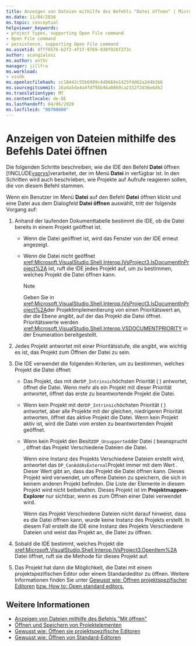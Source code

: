 ```yaml
---
title: Anzeigen von Dateien mithilfe des Befehls "Datei öffnen" | Microsoft Docs
ms.date: 11/04/2016
ms.topic: conceptual
helpviewer_keywords:
- project types, supporting Open File command
- Open File command
- persistence, supporting Open File command
ms.assetid: 4fff0576-b2f3-4f17-9769-930f926f273c
author: acangialosi
ms.author: anthc
manager: jillfra
ms.workload:
- vssdk
ms.openlocfilehash: cc18442c55b6989c4d8668e1425fdd62a2d4b1b6
ms.sourcegitcommit: 16a4a5da4a4fd795b46a0869ca2152f2d36e6db2
ms.translationtype: MT
ms.contentlocale: de-DE
ms.lasthandoff: 04/06/2020
ms.locfileid: "80708600"
---
```

# <a name="display-files-by-using-the-open-file-command"></a>Anzeigen von Dateien mithilfe des Befehls Datei öffnen
Die folgenden Schritte beschreiben, wie die IDE den Befehl **Datei** öffnen [!INCLUDE[vsprvs](../../code-quality/includes/vsprvs_md.md)]verarbeitet, der im Menü **Datei** in verfügbar ist. In den Schritten wird auch beschrieben, wie Projekte auf Aufrufe reagieren sollen, die von diesem Befehl stammen.

 Wenn ein Benutzer im Menü **Datei** auf den Befehl **Datei** öffnen klickt und eine Datei aus dem Dialogfeld **Datei öffnen** auswählt, tritt der folgende Vorgang auf:

1. Anhand der laufenden Dokumenttabelle bestimmt die IDE, ob die Datei bereits in einem Projekt geöffnet ist.

    - Wenn die Datei geöffnet ist, wird das Fenster von der IDE erneut angezeigt.

    - Wenn die Datei nicht geöffnet <xref:Microsoft.VisualStudio.Shell.Interop.IVsProject3.IsDocumentInProject%2A> ist, ruft die IDE jedes Projekt auf, um zu bestimmen, welches Projekt die Datei öffnen kann.

        > [!NOTE]
        > Geben Sie in <xref:Microsoft.VisualStudio.Shell.Interop.IVsProject3.IsDocumentInProject%2A>der Projektimplementierung von einen Prioritätswert an, der die Ebene angibt, auf der das Projekt die Datei öffnet. Prioritätswerte werden <xref:Microsoft.VisualStudio.Shell.Interop.VSDOCUMENTPRIORITY> in der Enumeration bereitgestellt.

2. Jedes Projekt antwortet mit einer Prioritätsstufe, die angibt, wie wichtig es ist, das Projekt zum Öffnen der Datei zu sein.

3. Die IDE verwendet die folgenden Kriterien, um zu bestimmen, welches Projekt die Datei öffnet:

    - Das Projekt, das mit der`DP_Intrinsic`höchsten Priorität ( ) antwortet, öffnet die Datei. Wenn mehr als ein Projekt mit dieser Priorität antwortet, öffnet das erste zu beantwortende Projekt die Datei.

    - Wenn kein Projekt mit der`DP_Intrinsic`höchsten Priorität ( ) antwortet, aber alle Projekte mit der gleichen, niedrigeren Priorität antworten, öffnet das aktive Projekt die Datei. Wenn kein Projekt aktiv ist, wird die Datei vom ersten zu beantwortenden Projekt geöffnet.

    - Wenn kein Projekt den Besitz`DP_Unsupported`der Datei ( beansprucht , öffnet das Projekt Verschiedene Dateien die Datei.

         Wenn eine Instanz des Projekts Verschiedene Dateien erstellt wird, antwortet das `DP_CanAddAsExternal`Projekt immer mit dem Wert . Dieser Wert gibt an, dass das Projekt die Datei öffnen kann. Dieses Projekt wird verwendet, um offene Dateien zu speichern, die sich in keinem anderen Projekt befinden. Die Liste der Elemente in diesem Projekt wird nicht beibehalten. Dieses Projekt ist im **Projektmappen-Explorer** nur sichtbar, wenn es zum Öffnen einer Datei verwendet wird.

         Wenn das Projekt Verschiedene Dateien nicht darauf hinweist, dass es die Datei öffnen kann, wurde keine Instanz des Projekts erstellt. In diesem Fall erstellt die IDE eine Instanz des Projekts Verschiedene Dateien und weist das Projekt an, die Datei zu öffnen.

4. Sobald die IDE bestimmt, welches Projekt die <xref:Microsoft.VisualStudio.Shell.Interop.IVsProject3.OpenItem%2A> Datei öffnet, ruft sie die Methode für dieses Projekt auf.

5. Das Projekt hat dann die Möglichkeit, die Datei mit einem projektspezifischen Editor oder einem Standardeditor zu öffnen. Weitere Informationen finden Sie unter [Gewusst wie: Öffnen projektspezifischer Editoren](../../extensibility/how-to-open-project-specific-editors.md) [bzw. How to: Open standard editors.](../../extensibility/how-to-open-standard-editors.md)

## <a name="see-also"></a>Weitere Informationen
- [Anzeigen von Dateien mithilfe des Befehls "Mit öffnen"](../../extensibility/internals/displaying-files-by-using-the-open-with-command.md)
- [Öffnen und Speichern von Projektelementen](../../extensibility/internals/opening-and-saving-project-items.md)
- [Gewusst wie: Öffnen sie projektspezifische Editoren](../../extensibility/how-to-open-project-specific-editors.md)
- [Gewusst wie: Öffnen von Standard-Editoren](../../extensibility/how-to-open-standard-editors.md)
